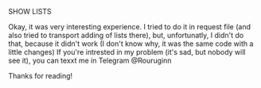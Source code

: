 SHOW LISTS


Okay, it was very interesting experience. I tried to do it in request file (and also tried to transport adding of lists there),
but, unfortunatly, I didn't do that, because it didn't work (I don't know why, it was the same code with a little changes)
If you're intrested in my problem (it's sad, but nobody will see it), you can texxt me in Telegram @Rouruginn



Thanks for reading!